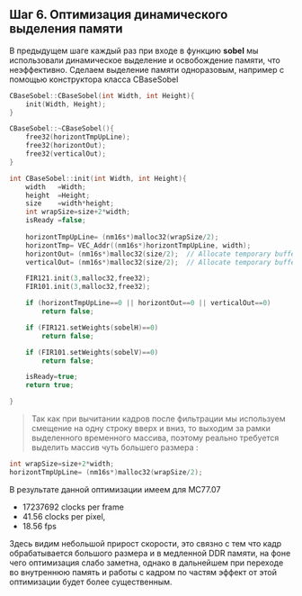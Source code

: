 ## Шаг 6. Оптимизация динамического выделения памяти 

В предыдущем шаге каждый раз при входе в функцию **sobel** мы использовали динамическое выделение и освобождение памяти, что неэффективно. 
Сделаем выделение памяти одноразовым, например с помощью конструктора класса CBaseSobel

```cpp
CBaseSobel::CBaseSobel(int Width, int Height){
	init(Width, Height);
}

CBaseSobel::~CBaseSobel(){
	free32(horizontTmpUpLine);
	free32(horizontOut);
	free32(verticalOut);
}

int CBaseSobel::init(int Width, int Height){
	width	=Width;
	height	=Height;
	size	=width*height;
	int wrapSize=size+2*width;
	isReady	=false;	
	
	horizontTmpUpLine= (nm16s*)malloc32(wrapSize/2);
	horizontTmp= VEC_Addr((nm16s*)horizontTmpUpLine, width);
	horizontOut= (nm16s*)malloc32(size/2);	// Allocate temporary buffer 
	verticalOut= (nm16s*)malloc32(size/2);	// Allocate temporary buffer

	FIR121.init(3,malloc32,free32);
	FIR101.init(3,malloc32,free32);

	if (horizontTmpUpLine==0 || horizontOut==0 || verticalOut==0)
		return false;

	if (FIR121.setWeights(sobelH)==0)
		return false;

	if (FIR101.setWeights(sobelV)==0)
		return false;

	isReady=true;
	return true;

}
```
> Так как при вычитании кадров после фильтрации мы используем смещение на одну строку вверх и вниз, то выходим за рамки выделенного временного массива, поэтому реально требуется выделить массив чуть большего 
размера :
```cpp
int wrapSize=size+2*width;
horizontTmpUpLine= (nm16s*)malloc32(wrapSize/2);
```	
	
В результате данной оптимизации имеем для MC77.07
- 17237692 clocks per frame 
- 41.56 clocks per pixel,
- 18.56 fps

Здесь видим небольшой прирост скорости, это связно с тем что кадр обрабатывается большого размера и в медленной DDR памяти, на фоне чего оптимизация слабо заметна, 
однако в дальнейшем при переходе во внутреннюю память  и работы с кадром по частям эффект от этой оптимизации будет более существенным.

